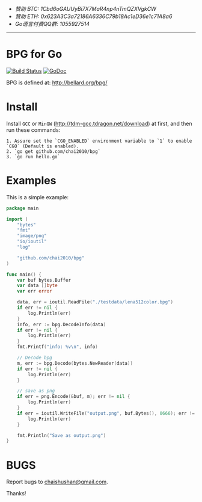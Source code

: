 - *赞助 BTC: 1Cbd6oGAUUyBi7X7MaR4np4nTmQZXVgkCW*
- *赞助 ETH: 0x623A3C3a72186A6336C79b18Ac1eD36e1c71A8a6*
- *Go语言付费QQ群: 1055927514*

----

# BPG for Go

[![Build Status](https://travis-ci.org/chai2010/bpg.svg)](https://travis-ci.org/chai2010/bpg)
[![GoDoc](https://godoc.org/github.com/chai2010/bpg?status.svg)](https://godoc.org/github.com/chai2010/bpg)

BPG is defined at:
http://bellard.org/bpg/

# Install

Install `GCC` or `MinGW` (http://tdm-gcc.tdragon.net/download) at first,
and then run these commands:

	1. Assure set the `CGO_ENABLED` environment variable to `1` to enable `CGO` (Default is enabled).
	2. `go get github.com/chai2010/bpg`
	3. `go run hello.go`


# Examples

This is a simple example:

```Go
package main

import (
	"bytes"
	"fmt"
	"image/png"
	"io/ioutil"
	"log"

	"github.com/chai2010/bpg"
)

func main() {
	var buf bytes.Buffer
	var data []byte
	var err error

	data, err = ioutil.ReadFile("./testdata/lena512color.bpg")
	if err != nil {
		log.Println(err)
	}
	info, err := bpg.DecodeInfo(data)
	if err != nil {
		log.Println(err)
	}
	fmt.Printf("info: %v\n", info)

	// Decode bpg
	m, err := bpg.Decode(bytes.NewReader(data))
	if err != nil {
		log.Println(err)
	}

	// save as png
	if err = png.Encode(&buf, m); err != nil {
		log.Println(err)
	}
	if err = ioutil.WriteFile("output.png", buf.Bytes(), 0666); err != nil {
		log.Println(err)
	}

	fmt.Println("Save as output.png")
}
```


# BUGS

Report bugs to <chaishushan@gmail.com>.

Thanks!
